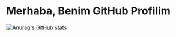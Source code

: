 # Merhaba, Benim GitHub Profilim
[![Anurag's GitHub stats](https://github-readme-stats.vercel.app/api/top-langs/?username=mustafa91-py)](https://github.com/anuraghazra/github-readme-stats)

